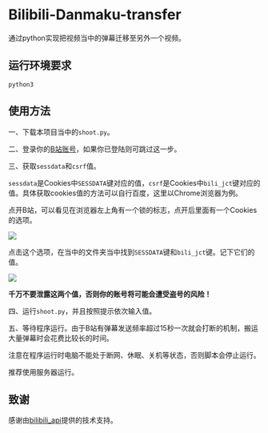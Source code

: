 # Bilibili-Danmaku-transfer
通过python实现把视频当中的弹幕迁移至另外一个视频。

## 运行环境要求
```
python3
```

## 使用方法
一、下载本项目当中的`shoot.py`。

二、登录你的[B站账号](https://passport.bilibili.com/login)，如果你已登陆则可跳过这一步。

三、获取`sessdata`和`csrf`值。

`sessdata`是Cookies中`SESSDATA`键对应的值，`csrf`是Cookies中`bili_jct`键对应的值。具体获取cookies值的方法可以自行百度，这里以Chrome浏览器为例。

点开B站，可以看见在浏览器左上角有一个锁的标志，点开后里面有一个Cookies的选项。

![](https://res.passkou.com/image/20200812000443.png)

点击这个选项，在当中的文件夹当中找到`SESSDATA`键和`bili_jct`键。记下它们的值。

![](https://res.passkou.com/image/20200812000554.png)

**千万不要泄露这两个值，否则你的账号将可能会遭受盗号的风险！**

四、运行`shoot.py`，并且按照提示依次输入值。

五、等待程序运行。由于B站有弹幕发送频率超过15秒一次就会打断的机制，搬运大量弹幕时会花费比较长的时间。

注意在程序运行时电脑不能处于断网、休眠、关机等状态，否则脚本会停止运行。

推荐使用服务器运行。

## 致谢

感谢由[bilibili_api](https://github.com/Passkou/bilibili_api)提供的技术支持。
